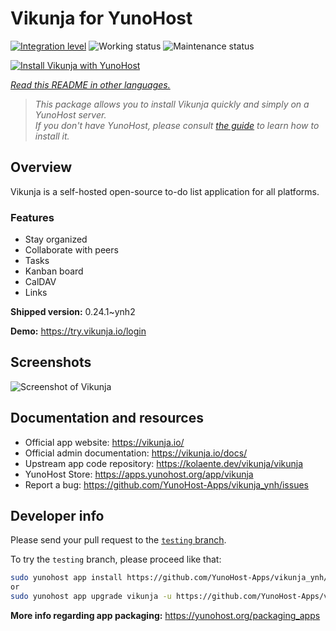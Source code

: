 <!--
N.B.: This README was automatically generated by <https://github.com/YunoHost/apps/tree/master/tools/readme_generator>
It shall NOT be edited by hand.
-->

# Vikunja for YunoHost

[![Integration level](https://dash.yunohost.org/integration/vikunja.svg)](https://ci-apps.yunohost.org/ci/apps/vikunja/) ![Working status](https://ci-apps.yunohost.org/ci/badges/vikunja.status.svg) ![Maintenance status](https://ci-apps.yunohost.org/ci/badges/vikunja.maintain.svg)

[![Install Vikunja with YunoHost](https://install-app.yunohost.org/install-with-yunohost.svg)](https://install-app.yunohost.org/?app=vikunja)

*[Read this README in other languages.](./ALL_README.md)*

> *This package allows you to install Vikunja quickly and simply on a YunoHost server.*  
> *If you don't have YunoHost, please consult [the guide](https://yunohost.org/install) to learn how to install it.*

## Overview

Vikunja is a self-hosted open-source to-do list application for all platforms.

### Features

- Stay organized 
- Collaborate with peers
- Tasks  
- Kanban board
- CalDAV
- Links  

**Shipped version:** 0.24.1~ynh2

**Demo:** <https://try.vikunja.io/login>

## Screenshots

![Screenshot of Vikunja](./doc/screenshots/kanban.png)

## Documentation and resources

- Official app website: <https://vikunja.io/>
- Official admin documentation: <https://vikunja.io/docs/>
- Upstream app code repository: <https://kolaente.dev/vikunja/vikunja>
- YunoHost Store: <https://apps.yunohost.org/app/vikunja>
- Report a bug: <https://github.com/YunoHost-Apps/vikunja_ynh/issues>

## Developer info

Please send your pull request to the [`testing` branch](https://github.com/YunoHost-Apps/vikunja_ynh/tree/testing).

To try the `testing` branch, please proceed like that:

```bash
sudo yunohost app install https://github.com/YunoHost-Apps/vikunja_ynh/tree/testing --debug
or
sudo yunohost app upgrade vikunja -u https://github.com/YunoHost-Apps/vikunja_ynh/tree/testing --debug
```

**More info regarding app packaging:** <https://yunohost.org/packaging_apps>
